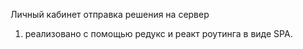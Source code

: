 Личный кабинет отправка решения на сервер
1. реализовано с помощью редукс и реакт роутинга в виде SPA.

